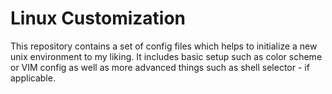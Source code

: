 # Linux Customization
This repository contains a set of config files which helps to initialize a new unix environment to my liking. It includes basic setup such as color scheme or VIM config as well as more advanced things such as shell selector - if applicable.
